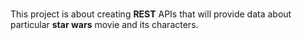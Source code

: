 #
This project is about creating **REST** APIs that will provide data about particular **star wars** movie and its characters.
